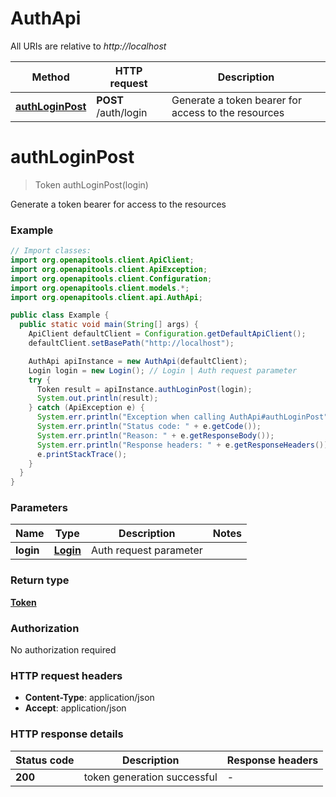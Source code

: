 # AuthApi

All URIs are relative to *http://localhost*

| Method | HTTP request | Description |
|------------- | ------------- | -------------|
| [**authLoginPost**](AuthApi.md#authLoginPost) | **POST** /auth/login | Generate a token bearer for access to the resources |


<a name="authLoginPost"></a>
# **authLoginPost**
> Token authLoginPost(login)

Generate a token bearer for access to the resources

### Example
```java
// Import classes:
import org.openapitools.client.ApiClient;
import org.openapitools.client.ApiException;
import org.openapitools.client.Configuration;
import org.openapitools.client.models.*;
import org.openapitools.client.api.AuthApi;

public class Example {
  public static void main(String[] args) {
    ApiClient defaultClient = Configuration.getDefaultApiClient();
    defaultClient.setBasePath("http://localhost");

    AuthApi apiInstance = new AuthApi(defaultClient);
    Login login = new Login(); // Login | Auth request parameter
    try {
      Token result = apiInstance.authLoginPost(login);
      System.out.println(result);
    } catch (ApiException e) {
      System.err.println("Exception when calling AuthApi#authLoginPost");
      System.err.println("Status code: " + e.getCode());
      System.err.println("Reason: " + e.getResponseBody());
      System.err.println("Response headers: " + e.getResponseHeaders());
      e.printStackTrace();
    }
  }
}
```

### Parameters

| Name | Type | Description  | Notes |
|------------- | ------------- | ------------- | -------------|
| **login** | [**Login**](Login.md)| Auth request parameter | |

### Return type

[**Token**](Token.md)

### Authorization

No authorization required

### HTTP request headers

 - **Content-Type**: application/json
 - **Accept**: application/json

### HTTP response details
| Status code | Description | Response headers |
|-------------|-------------|------------------|
| **200** | token generation successful |  -  |

